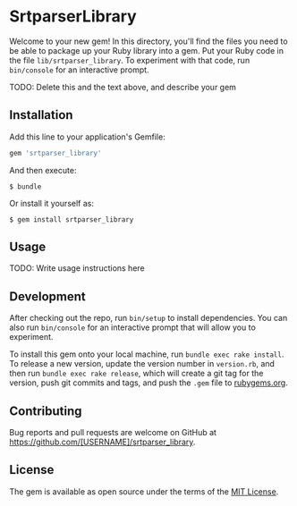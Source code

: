 # SrtparserLibrary

Welcome to your new gem! In this directory, you'll find the files you need to be able to package up your Ruby library into a gem. Put your Ruby code in the file `lib/srtparser_library`. To experiment with that code, run `bin/console` for an interactive prompt.

TODO: Delete this and the text above, and describe your gem

## Installation

Add this line to your application's Gemfile:

```ruby
gem 'srtparser_library'
```

And then execute:

    $ bundle

Or install it yourself as:

    $ gem install srtparser_library

## Usage

TODO: Write usage instructions here

## Development

After checking out the repo, run `bin/setup` to install dependencies. You can also run `bin/console` for an interactive prompt that will allow you to experiment.

To install this gem onto your local machine, run `bundle exec rake install`. To release a new version, update the version number in `version.rb`, and then run `bundle exec rake release`, which will create a git tag for the version, push git commits and tags, and push the `.gem` file to [rubygems.org](https://rubygems.org).

## Contributing

Bug reports and pull requests are welcome on GitHub at https://github.com/[USERNAME]/srtparser_library.


## License

The gem is available as open source under the terms of the [MIT License](http://opensource.org/licenses/MIT).

